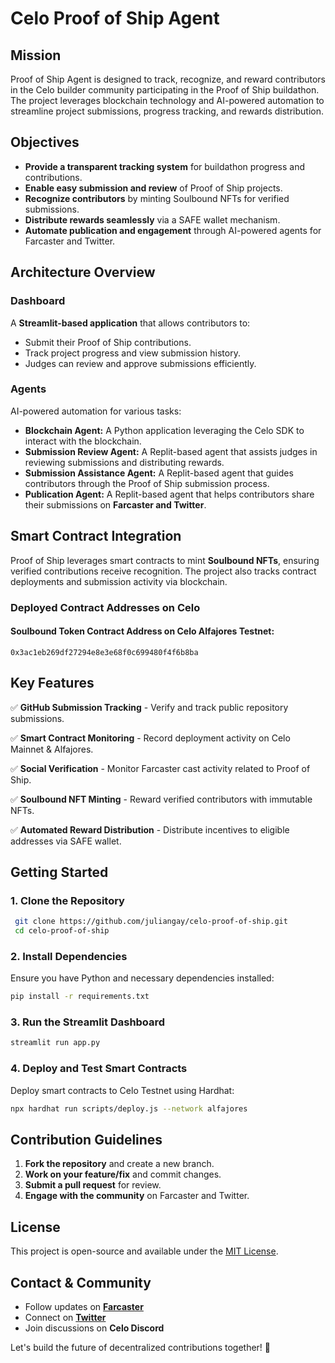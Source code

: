 # Celo Proof of Ship Agent

## Mission
Proof of Ship Agent is designed to track, recognize, and reward contributors in the Celo builder community participating in the Proof of Ship buildathon. The project leverages blockchain technology and AI-powered automation to streamline project submissions, progress tracking, and rewards distribution.

## Objectives
- **Provide a transparent tracking system** for buildathon progress and contributions.
- **Enable easy submission and review** of Proof of Ship projects.
- **Recognize contributors** by minting Soulbound NFTs for verified submissions.
- **Distribute rewards seamlessly** via a SAFE wallet mechanism.
- **Automate publication and engagement** through AI-powered agents for Farcaster and Twitter.

## Architecture Overview
### **Dashboard**
A **Streamlit-based application** that allows contributors to:
- Submit their Proof of Ship contributions.
- Track project progress and view submission history.
- Judges can review and approve submissions efficiently.

### **Agents**
AI-powered automation for various tasks:
- **Blockchain Agent:** A Python application leveraging the Celo SDK to interact with the blockchain.
- **Submission Review Agent:** A Replit-based agent that assists judges in reviewing submissions and distributing rewards.
- **Submission Assistance Agent:** A Replit-based agent that guides contributors through the Proof of Ship submission process.
- **Publication Agent:** A Replit-based agent that helps contributors share their submissions on **Farcaster and Twitter**.

## Smart Contract Integration
Proof of Ship leverages smart contracts to mint **Soulbound NFTs**, ensuring verified contributions receive recognition. The project also tracks contract deployments and submission activity via blockchain.

### **Deployed Contract Addresses on Celo**
#### Soulbound Token Contract Address on Celo Alfajores Testnet:
`0x3ac1eb269df27294e8e3e68f0c699480f4f6b8ba`

## Key Features
✅ **GitHub Submission Tracking** - Verify and track public repository submissions.

✅ **Smart Contract Monitoring** - Record deployment activity on Celo Mainnet & Alfajores.

✅ **Social Verification** - Monitor Farcaster cast activity related to Proof of Ship.

✅ **Soulbound NFT Minting** - Reward verified contributors with immutable NFTs.

✅ **Automated Reward Distribution** - Distribute incentives to eligible addresses via SAFE wallet.

## Getting Started
### **1. Clone the Repository**
```sh
 git clone https://github.com/juliangay/celo-proof-of-ship.git
 cd celo-proof-of-ship
```

### **2. Install Dependencies**
Ensure you have Python and necessary dependencies installed:
```sh
pip install -r requirements.txt
```

### **3. Run the Streamlit Dashboard**
```sh
streamlit run app.py
```

### **4. Deploy and Test Smart Contracts**
Deploy smart contracts to Celo Testnet using Hardhat:
```sh
npx hardhat run scripts/deploy.js --network alfajores
```

## Contribution Guidelines
1. **Fork the repository** and create a new branch.
2. **Work on your feature/fix** and commit changes.
3. **Submit a pull request** for review.
4. **Engage with the community** on Farcaster and Twitter.

## License
This project is open-source and available under the [MIT License](LICENSE).

## Contact & Community
- Follow updates on **[Farcaster](https://www.farcaster.xyz/)**
- Connect on **[Twitter](https://twitter.com/yourprofile)**
- Join discussions on **Celo Discord**

Let's build the future of decentralized contributions together! 🚀
